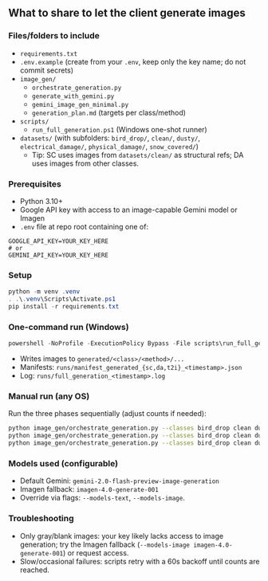 ## What to share to let the client generate images

### Files/folders to include
- `requirements.txt`
- `.env.example` (create from your `.env`, keep only the key name; do not commit secrets)
- `image_gen/`
  - `orchestrate_generation.py`
  - `generate_with_gemini.py`
  - `gemini_image_gen_minimal.py`
  - `generation_plan.md` (targets per class/method)
- `scripts/`
  - `run_full_generation.ps1` (Windows one-shot runner)
- `datasets/` (with subfolders: `bird_drop/`, `clean/`, `dusty/`, `electrical_damage/`, `physical_damage/`, `snow_covered/`)
  - Tip: SC uses images from `datasets/clean/` as structural refs; DA uses images from other classes.

### Prerequisites
- Python 3.10+
- Google API key with access to an image-capable Gemini model or Imagen
- `.env` file at repo root containing one of:
```
GOOGLE_API_KEY=YOUR_KEY_HERE
# or
GEMINI_API_KEY=YOUR_KEY_HERE
```

### Setup
```powershell
python -m venv .venv
. .\.venv\Scripts\Activate.ps1
pip install -r requirements.txt
```

### One-command run (Windows)
```powershell
powershell -NoProfile -ExecutionPolicy Bypass -File scripts\run_full_generation.ps1
```
- Writes images to `generated/<class>/<method>/...`
- Manifests: `runs/manifest_generated_{sc,da,t2i}_<timestamp>.json`
- Log: `runs/full_generation_<timestamp>.log`

### Manual run (any OS)
Run the three phases sequentially (adjust counts if needed):
```bash
python image_gen/orchestrate_generation.py --classes bird_drop clean dusty electrical_damage physical_damage snow_covered --ratio 100,0,0 --output-root generated --manifest runs/manifest_generated_sc.json --class-count bird_drop=180 --class-count clean=185 --class-count dusty=190 --class-count electrical_damage=246 --class-count physical_damage=260 --class-count snow_covered=231
python image_gen/orchestrate_generation.py --classes bird_drop clean dusty electrical_damage physical_damage snow_covered --ratio 0,100,0 --output-root generated --manifest runs/manifest_generated_da.json --class-count bird_drop=40 --class-count clean=41 --class-count dusty=42 --class-count electrical_damage=55 --class-count physical_damage=58 --class-count snow_covered=51
python image_gen/orchestrate_generation.py --classes bird_drop clean dusty electrical_damage physical_damage snow_covered --ratio 0,0,100 --output-root generated --manifest runs/manifest_generated_t2i.json --class-count bird_drop=79 --class-count clean=83 --class-count dusty=86 --class-count electrical_damage=109 --class-count physical_damage=116 --class-count snow_covered=104
```

### Models used (configurable)
- Default Gemini: `gemini-2.0-flash-preview-image-generation`
- Imagen fallback: `imagen-4.0-generate-001`
- Override via flags: `--models-text`, `--models-image`.

### Troubleshooting
- Only gray/blank images: your key likely lacks access to image generation; try the Imagen fallback (`--models-image imagen-4.0-generate-001`) or request access.
- Slow/occasional failures: scripts retry with a 60s backoff until counts are reached.





